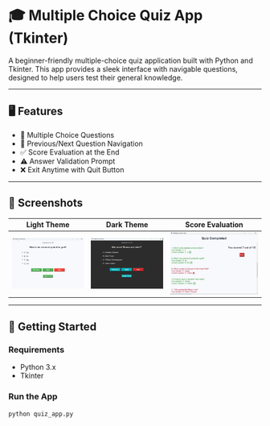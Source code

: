# 🎓 Multiple Choice Quiz App (Tkinter)

A beginner-friendly multiple-choice quiz application built with Python and Tkinter. This app provides a sleek interface with navigable questions, designed to help users test their general knowledge.

---

## 🖥️ Features

- 🧠 Multiple Choice Questions  
- 🔁 Previous/Next Question Navigation  
- ✅ Score Evaluation at the End  
- ⚠️ Answer Validation Prompt  
- ❌ Exit Anytime with Quit Button  

---

## 📸 Screenshots

| Light Theme | Dark Theme | Score Evaluation |
|-------------|------------|------------------|
| ![Light Theme](light.png) | ![Dark Theme](dark.png) | ![Score Screen](final.png) |

---

## 🚀 Getting Started

### Requirements

- Python 3.x  
- Tkinter  

### Run the App

```bash
python quiz_app.py

